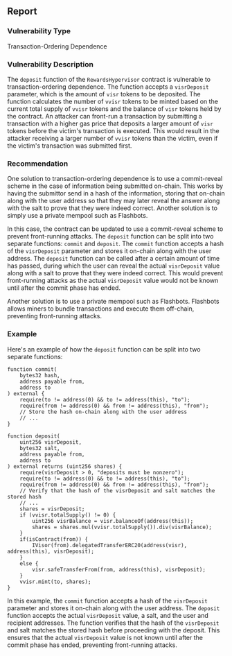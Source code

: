 

## Report

### Vulnerability Type
Transaction-Ordering Dependence

### Vulnerability Description
The `deposit` function of the `RewardsHypervisor` contract is vulnerable to transaction-ordering dependence. The function accepts a `visrDeposit` parameter, which is the amount of `visr` tokens to be deposited. The function calculates the number of `vvisr` tokens to be minted based on the current total supply of `vvisr` tokens and the balance of `visr` tokens held by the contract. An attacker can front-run a transaction by submitting a transaction with a higher gas price that deposits a larger amount of `visr` tokens before the victim's transaction is executed. This would result in the attacker receiving a larger number of `vvisr` tokens than the victim, even if the victim's transaction was submitted first.

### Recommendation
One solution to transaction-ordering dependence is to use a commit-reveal scheme in the case of information being submitted on-chain. This works by having the submittor send in a hash of the information, storing that on-chain along with the user address so that they may later reveal the answer along with the salt to prove that they were indeed correct. Another solution is to simply use a private mempool such as Flashbots.

In this case, the contract can be updated to use a commit-reveal scheme to prevent front-running attacks. The `deposit` function can be split into two separate functions: `commit` and `deposit`. The `commit` function accepts a hash of the `visrDeposit` parameter and stores it on-chain along with the user address. The `deposit` function can be called after a certain amount of time has passed, during which the user can reveal the actual `visrDeposit` value along with a salt to prove that they were indeed correct. This would prevent front-running attacks as the actual `visrDeposit` value would not be known until after the commit phase has ended.

Another solution is to use a private mempool such as Flashbots. Flashbots allows miners to bundle transactions and execute them off-chain, preventing front-running attacks.

### Example
Here's an example of how the `deposit` function can be split into two separate functions:

```
function commit(
    bytes32 hash,
    address payable from,
    address to
) external {
    require(to != address(0) && to != address(this), "to");
    require(from != address(0) && from != address(this), "from");
    // Store the hash on-chain along with the user address
    // ...
}

function deposit(
    uint256 visrDeposit,
    bytes32 salt,
    address payable from,
    address to
) external returns (uint256 shares) {
    require(visrDeposit > 0, "deposits must be nonzero");
    require(to != address(0) && to != address(this), "to");
    require(from != address(0) && from != address(this), "from");
    // Verify that the hash of the visrDeposit and salt matches the stored hash
    // ...
    shares = visrDeposit;
    if (vvisr.totalSupply() != 0) {
        uint256 visrBalance = visr.balanceOf(address(this));
        shares = shares.mul(vvisr.totalSupply()).div(visrBalance);
    }
    if(isContract(from)) {
        IVisor(from).delegatedTransferERC20(address(visr), address(this), visrDeposit);
    }
    else {
        visr.safeTransferFrom(from, address(this), visrDeposit);
    }
    vvisr.mint(to, shares);
}
```

In this example, the `commit` function accepts a hash of the `visrDeposit` parameter and stores it on-chain along with the user address. The `deposit` function accepts the actual `visrDeposit` value, a salt, and the user and recipient addresses. The function verifies that the hash of the `visrDeposit` and salt matches the stored hash before proceeding with the deposit. This ensures that the actual `visrDeposit` value is not known until after the commit phase has ended, preventing front-running attacks.